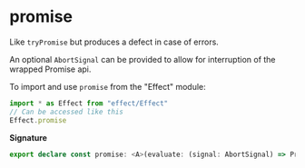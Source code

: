 # promise

Like `tryPromise` but produces a defect in case of errors.

An optional `AbortSignal` can be provided to allow for interruption of the
wrapped Promise api.

To import and use `promise` from the "Effect" module:

```ts
import * as Effect from "effect/Effect"
// Can be accessed like this
Effect.promise
```

**Signature**

```ts
export declare const promise: <A>(evaluate: (signal: AbortSignal) => PromiseLike<A>) => Effect<A, never, never>
```
